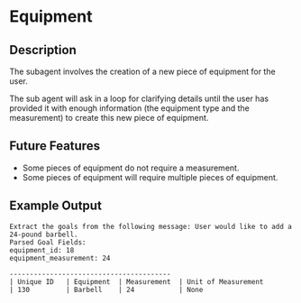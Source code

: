 # Equipment

## Description

The subagent involves the creation of a new piece of equipment for the user. 

The sub agent will ask in a loop for clarifying details until the user has provided it with enough information (the equipment type and the measurement) to create this new piece of equipment.

## Future Features

* Some pieces of equipment do not require a measurement.
* Some pieces of equipment will require multiple pieces of equipment.

## Example Output

```
Extract the goals from the following message: User would like to add a 24-pound barbell.
Parsed Goal Fields:
equipment_id: 18
equipment_measurement: 24

----------------------------------------
| Unique ID   | Equipment  | Measurement  | Unit of Measurement  
| 130         | Barbell    | 24           | None
```